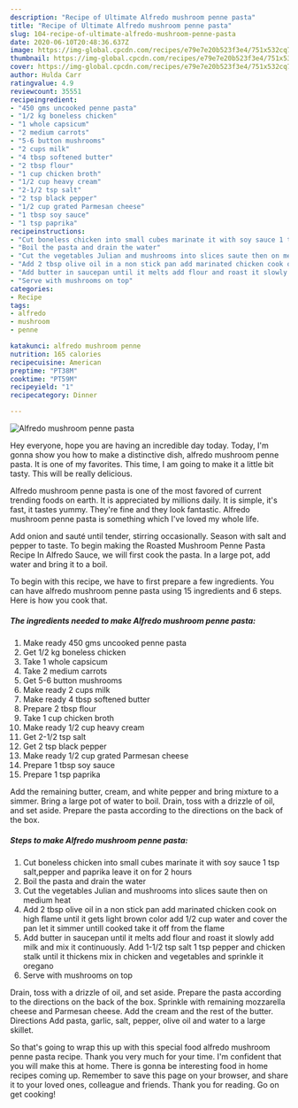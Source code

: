 ```yaml
---
description: "Recipe of Ultimate Alfredo mushroom penne pasta"
title: "Recipe of Ultimate Alfredo mushroom penne pasta"
slug: 104-recipe-of-ultimate-alfredo-mushroom-penne-pasta
date: 2020-06-10T20:48:36.637Z
image: https://img-global.cpcdn.com/recipes/e79e7e20b523f3e4/751x532cq70/alfredo-mushroom-penne-pasta-recipe-main-photo.jpg
thumbnail: https://img-global.cpcdn.com/recipes/e79e7e20b523f3e4/751x532cq70/alfredo-mushroom-penne-pasta-recipe-main-photo.jpg
cover: https://img-global.cpcdn.com/recipes/e79e7e20b523f3e4/751x532cq70/alfredo-mushroom-penne-pasta-recipe-main-photo.jpg
author: Hulda Carr
ratingvalue: 4.9
reviewcount: 35551
recipeingredient:
- "450 gms uncooked penne pasta"
- "1/2 kg boneless chicken"
- "1 whole capsicum"
- "2 medium carrots"
- "5-6 button mushrooms"
- "2 cups milk"
- "4 tbsp softened butter"
- "2 tbsp flour"
- "1 cup chicken broth"
- "1/2 cup heavy cream"
- "2-1/2 tsp salt"
- "2 tsp black pepper"
- "1/2 cup grated Parmesan cheese"
- "1 tbsp soy sauce"
- "1 tsp paprika"
recipeinstructions:
- "Cut boneless chicken into small cubes marinate it with soy sauce 1 tsp salt,pepper and paprika leave it on for 2 hours"
- "Boil the pasta and drain the water"
- "Cut the vegetables Julian and mushrooms into slices saute then on medium heat"
- "Add 2 tbsp olive oil in a non stick pan add marinated chicken cook on high flame until it gets light brown color add 1/2 cup water and cover the pan let it simmer untill cooked take it off from the flame"
- "Add butter in saucepan until it melts add flour and roast it slowly add milk and mix it continuously. Add 1-1/2 tsp salt 1 tsp pepper and chicken stalk until it thickens mix in chicken and vegetables and sprinkle it oregano"
- "Serve with mushrooms on top"
categories:
- Recipe
tags:
- alfredo
- mushroom
- penne

katakunci: alfredo mushroom penne 
nutrition: 165 calories
recipecuisine: American
preptime: "PT38M"
cooktime: "PT59M"
recipeyield: "1"
recipecategory: Dinner

---
```



![Alfredo mushroom penne pasta](https://img-global.cpcdn.com/recipes/e79e7e20b523f3e4/751x532cq70/alfredo-mushroom-penne-pasta-recipe-main-photo.jpg)

Hey everyone, hope you are having an incredible day today. Today, I'm gonna show you how to make a distinctive dish, alfredo mushroom penne pasta. It is one of my favorites. This time, I am going to make it a little bit tasty. This will be really delicious.

Alfredo mushroom penne pasta is one of the most favored of current trending foods on earth. It is appreciated by millions daily. It is simple, it's fast, it tastes yummy. They're fine and they look fantastic. Alfredo mushroom penne pasta is something which I've loved my whole life.

Add onion and sauté until tender, stirring occasionally. Season with salt and pepper to taste. To begin making the Roasted Mushroom Penne Pasta Recipe In Alfredo Sauce, we will first cook the pasta. In a large pot, add water and bring it to a boil.


To begin with this recipe, we have to first prepare a few ingredients. You can have alfredo mushroom penne pasta using 15 ingredients and 6 steps. Here is how you cook that.

<!--inarticleads1-->

##### The ingredients needed to make Alfredo mushroom penne pasta:

1. Make ready 450 gms uncooked penne pasta
1. Get 1/2 kg boneless chicken
1. Take 1 whole capsicum
1. Take 2 medium carrots
1. Get 5-6 button mushrooms
1. Make ready 2 cups milk
1. Make ready 4 tbsp softened butter
1. Prepare 2 tbsp flour
1. Take 1 cup chicken broth
1. Make ready 1/2 cup heavy cream
1. Get 2-1/2 tsp salt
1. Get 2 tsp black pepper
1. Make ready 1/2 cup grated Parmesan cheese
1. Prepare 1 tbsp soy sauce
1. Prepare 1 tsp paprika


Add the remaining butter, cream, and white pepper and bring mixture to a simmer. Bring a large pot of water to boil. Drain, toss with a drizzle of oil, and set aside. Prepare the pasta according to the directions on the back of the box. 

<!--inarticleads2-->

##### Steps to make Alfredo mushroom penne pasta:

1. Cut boneless chicken into small cubes marinate it with soy sauce 1 tsp salt,pepper and paprika leave it on for 2 hours
1. Boil the pasta and drain the water
1. Cut the vegetables Julian and mushrooms into slices saute then on medium heat
1. Add 2 tbsp olive oil in a non stick pan add marinated chicken cook on high flame until it gets light brown color add 1/2 cup water and cover the pan let it simmer untill cooked take it off from the flame
1. Add butter in saucepan until it melts add flour and roast it slowly add milk and mix it continuously. Add 1-1/2 tsp salt 1 tsp pepper and chicken stalk until it thickens mix in chicken and vegetables and sprinkle it oregano
1. Serve with mushrooms on top


Drain, toss with a drizzle of oil, and set aside. Prepare the pasta according to the directions on the back of the box. Sprinkle with remaining mozzarella cheese and Parmesan cheese. Add the cream and the rest of the butter. Directions Add pasta, garlic, salt, pepper, olive oil and water to a large skillet. 

So that's going to wrap this up with this special food alfredo mushroom penne pasta recipe. Thank you very much for your time. I'm confident that you will make this at home. There is gonna be interesting food in home recipes coming up. Remember to save this page on your browser, and share it to your loved ones, colleague and friends. Thank you for reading. Go on get cooking!
